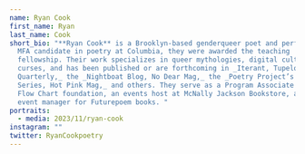 ```yaml
---
name: Ryan Cook
first_name: Ryan
last_name: Cook
short_bio: "**Ryan Cook** is a Brooklyn-based genderqueer poet and performer.
  MFA candidate in poetry at Columbia, they were awarded the teaching
  fellowship. Their work specializes in queer mythologies, digital cultures, and
  curses, and has been published or are forthcoming in _Iterant, Tupelo
  Quarterly,_ the _Nightboat Blog, No Dear Mag,_ the _Poetry Project’s Footnotes
  Series, Hot Pink Mag,_ and others. They serve as a Program Associate at The
  Flow Chart foundation, an events host at McNally Jackson Bookstore, and an
  event manager for Futurepoem books. "
portraits:
  - media: 2023/11/ryan-cook
instagram: ""
twitter: RyanCookpoetry
---
```

